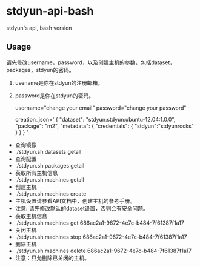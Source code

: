 stdyun-api-bash
===============
stdyun's api, bash version

## Usage

请先修改username，password，以及创建主机的参数，包括dataset，packages，stdyun的密码。

1. usename是你在stdyun的注册邮箱。
1. password是你在stdyun的密码。


    username="change your email"
    password="change your password"

    creation_json='
     {
       "dataset": "stdyun:stdyun:ubuntu-12.04:1.0.0", 
       "package": "m2", 
       "metadata": {
           "credentials": {
               "stdyun":"stdyunrocks"
           }
       }
     }
    '
  


* 查询镜像
 * ./stdyun.sh datasets getall
* 查询配置
 * ./stdyun.sh packages getall
* 获取所有主机信息
 * ./stdyun.sh machines getall
* 创建主机
 * ./stdyun.sh machines create
 * 主机设置请参看API文档中，创建主机的参考手册。
 * 注意: 请先修改默认的dataset设置，否则会有安全问题。
* 获取主机信息 
 * ./stdyun.sh machines get 686ac2a1-9672-4e7c-b484-7f61387f1a17
* 关闭主机
 * ./stdyun.sh machines stop 686ac2a1-9672-4e7c-b484-7f61387f1a17
* 删除主机
 * ./stdyun.sh machines delete 686ac2a1-9672-4e7c-b484-7f61387f1a17
 * 注意：只允删除已关闭的主机。
